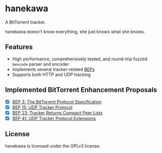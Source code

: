 # hanekawa

A BitTorrent tracker.

hanekawa doesn't know everything, she just knows what she knows.

## Features

- High performance, comprehensively tested, and round-trip fuzzed `bencode` parser and encoder
- Implements several tracker-related [BEPs](https://www.bittorrent.org/beps/bep_0000.html)
- Supports both HTTP and UDP tracking

## Implemented BitTorrent Enhancement Proposals
- [x] [BEP 3: The BitTorrent Protocol Specification](https://www.bittorrent.org/beps/bep_0003.html)
- [x] [BEP 15: UDP Tracker Protocol](https://www.bittorrent.org/beps/bep_0015.html)
- [x] [BEP 23: Tracker Returns Compact Peer Lists](https://www.bittorrent.org/beps/bep_0023.html)
- [x] [BEP 41: UDP Tracker Protocol Extensions](https://www.bittorrent.org/beps/bep_0041.html)

## License

hanekawa is licensed under the GPLv3 license. 
